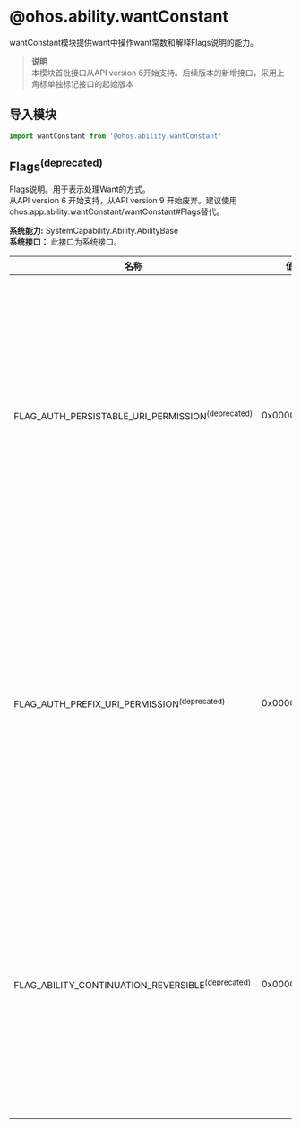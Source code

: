 # @ohos.ability.wantConstant    
wantConstant模块提供want中操作want常数和解释Flags说明的能力。  
> **说明**   
>本模块首批接口从API version 6开始支持。后续版本的新增接口，采用上角标单独标记接口的起始版本  
  
## 导入模块  
  
```js    
import wantConstant from '@ohos.ability.wantConstant'    
```  
    
## Flags<sup>(deprecated)</sup>    
Flags说明。用于表示处理Want的方式。    
从API version 6 开始支持，从API version 9 开始废弃。建议使用ohos.app.ability.wantConstant/wantConstant#Flags替代。    
    
 **系统能力:**  SystemCapability.Ability.AbilityBase    
 **系统接口：** 此接口为系统接口。    
    
| 名称 | 值 | 说明 |  
| --------| --------| --------|  
| FLAG_AUTH_PERSISTABLE_URI_PERMISSION<sup>(deprecated)</sup> | 0x00000040 | 从API version 6 开始支持，从API version 9 开始废弃。<br>指示URI上可能持久化的授权。<br>**系统API**: 此接口为系统接口，三方应用不支持调用。 |  
| FLAG_AUTH_PREFIX_URI_PERMISSION<sup>(deprecated)</sup> | 0x00000080 | 从API version 6 开始支持，从API version 9 开始废弃。<br>按照前缀匹配的方式验证URI权限。<br>**系统API**: 此接口为系统接口，三方应用不支持调用。 |  
| FLAG_ABILITY_CONTINUATION_REVERSIBLE<sup>(deprecated)</sup> | 0x00000400 | 从API version 6 开始支持，从API version 9 开始废弃。<br>表示迁移是可拉回的。<br>**系统API**: 此接口为系统接口，三方应用不支持调用。  |  
